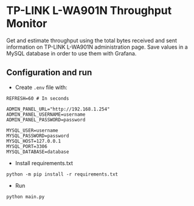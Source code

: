 # TP-LINK L-WA901N Throughput Monitor 
Get and estimate throughput using the total bytes received and sent information on TP-LINK L-WA901N administration page. Save values in a MySQL database in order to use them with Grafana.

## Configuration and run
- Create `.env` file with:
```dotenv
REFRESH=60 # In seconds

ADMIN_PANEL_URL="http://192.168.1.254"
ADMIN_PANEL_USERNAME=username
ADMIN_PANEL_PASSWORD=password

MYSQL_USER=username
MYSQL_PASSWORD=password
MYSQL_HOST=127.0.0.1
MYSQL_PORT=3306
MYSQL_DATABASE=database
```

- Install requirements.txt
```
python -m pip install -r requirements.txt
```

- Run
```
python main.py
```

